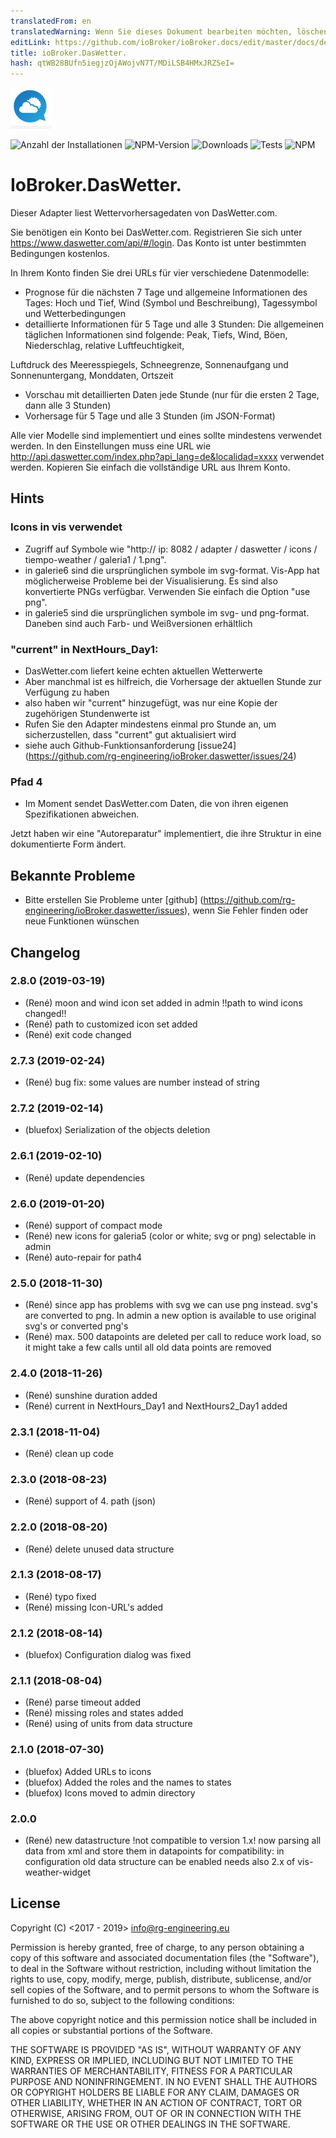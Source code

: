 ```yaml
---
translatedFrom: en
translatedWarning: Wenn Sie dieses Dokument bearbeiten möchten, löschen Sie bitte das Feld "translationsFrom". Andernfalls wird dieses Dokument automatisch erneut übersetzt
editLink: https://github.com/ioBroker/ioBroker.docs/edit/master/docs/de/adapterref/iobroker.daswetter/README.md
title: ioBroker.DasWetter.
hash: qtWB28BUfn5iegjzOjAWojvN7T/MDiLSB4HMxJRZSeI=
---
```

![Logo](../../../en/adapterref/iobroker.daswetter/admin/daswettercom.png)

![Anzahl der Installationen](http://iobroker.live/badges/daswetter-stable.svg)
![NPM-Version](https://img.shields.io/npm/v/iobroker.daswetter.svg)
![Downloads](https://img.shields.io/npm/dm/iobroker.daswetter.svg)
![Tests](https://travis-ci.org/rg-engineering/ioBroker.daswetter.svg?branch=master)
![NPM](https://nodei.co/npm/iobroker.daswetter.png?downloads=true)

# IoBroker.DasWetter.
Dieser Adapter liest Wettervorhersagedaten von DasWetter.com.

Sie benötigen ein Konto bei DasWetter.com. Registrieren Sie sich unter https://www.daswetter.com/api/#/login. Das Konto ist unter bestimmten Bedingungen kostenlos.

In Ihrem Konto finden Sie drei URLs für vier verschiedene Datenmodelle:

* Prognose für die nächsten 7 Tage und allgemeine Informationen des Tages: Hoch und Tief, Wind (Symbol und Beschreibung), Tagessymbol und Wetterbedingungen
* detaillierte Informationen für 5 Tage und alle 3 Stunden: Die allgemeinen täglichen Informationen sind folgende: Peak, Tiefs, Wind, Böen, Niederschlag, relative Luftfeuchtigkeit,

Luftdruck des Meeresspiegels, Schneegrenze, Sonnenaufgang und Sonnenuntergang, Monddaten, Ortszeit

* Vorschau mit detaillierten Daten jede Stunde (nur für die ersten 2 Tage, dann alle 3 Stunden)
* Vorhersage für 5 Tage und alle 3 Stunden (im JSON-Format)

Alle vier Modelle sind implementiert und eines sollte mindestens verwendet werden.
In den Einstellungen muss eine URL wie http://api.daswetter.com/index.php?api_lang=de&localidad=xxxx verwendet werden. Kopieren Sie einfach die vollständige URL aus Ihrem Konto.

## Hints
### Icons in vis verwendet
* Zugriff auf Symbole wie "http:// ip: 8082 / adapter / daswetter / icons / tiempo-weather / galeria1 / 1.png".
* in galerie6 sind die ursprünglichen symbole im svg-format. Vis-App hat möglicherweise Probleme bei der Visualisierung. Es sind also konvertierte PNGs verfügbar. Verwenden Sie einfach die Option "use png".
* in galerie5 sind die ursprünglichen symbole im svg- und png-format. Daneben sind auch Farb- und Weißversionen erhältlich

### "current" in NextHours_Day1:
* DasWetter.com liefert keine echten aktuellen Wetterwerte
* Aber manchmal ist es hilfreich, die Vorhersage der aktuellen Stunde zur Verfügung zu haben
* also haben wir "current" hinzugefügt, was nur eine Kopie der zugehörigen Stundenwerte ist
* Rufen Sie den Adapter mindestens einmal pro Stunde an, um sicherzustellen, dass "current" gut aktualisiert wird
* siehe auch Github-Funktionsanforderung [issue24] (https://github.com/rg-engineering/ioBroker.daswetter/issues/24)

### Pfad 4
* Im Moment sendet DasWetter.com Daten, die von ihren eigenen Spezifikationen abweichen.

Jetzt haben wir eine "Autoreparatur" implementiert, die ihre Struktur in eine dokumentierte Form ändert.

## Bekannte Probleme
* Bitte erstellen Sie Probleme unter [github] (https://github.com/rg-engineering/ioBroker.daswetter/issues), wenn Sie Fehler finden oder neue Funktionen wünschen

## Changelog

### 2.8.0 (2019-03-19)
* (René) moon and wind icon set added in admin !!path to wind icons changed!!
* (René) path to customized icon set added 
* (René) exit code changed

### 2.7.3 (2019-02-24)
* (René) bug fix: some values are number instead of string

### 2.7.2 (2019-02-14)
* (bluefox) Serialization of the objects deletion

### 2.6.1 (2019-02-10)
* (René) update dependencies

### 2.6.0 (2019-01-20)
* (René) support of compact mode
* (René) new icons for galeria5 (color or white; svg or png) selectable in admin
* (René) auto-repair for path4

### 2.5.0 (2018-11-30)
* (René) since app has problems with svg we can use png instead. svg's are converted to png. In admin a new option is available to use original svg's or converted png's 
* (René) max. 500 datapoints are deleted per call to reduce work load, so it might take a few calls until all old data points are removed

### 2.4.0 (2018-11-26)
* (René) sunshine duration added
* (René) current in NextHours_Day1 and NextHours2_Day1 added

### 2.3.1 (2018-11-04)
* (René) clean up code

### 2.3.0 (2018-08-23)
* (René) support of 4. path (json)

### 2.2.0 (2018-08-20)
* (René) delete unused data structure

### 2.1.3 (2018-08-17)
* (René) typo fixed
* (René) missing Icon-URL's added

### 2.1.2 (2018-08-14)
* (bluefox) Configuration dialog was fixed

### 2.1.1 (2018-08-04)
* (René) parse timeout added
* (René) missing roles and states added
* (René) using of units from data structure

### 2.1.0 (2018-07-30)
* (bluefox) Added URLs to icons
* (bluefox) Added the roles and the names to states
* (bluefox) Icons moved to admin directory



### 2.0.0
* (René) new datastructure !not compatible to version 1.x!
now parsing all data from xml and store them in datapoints
for compatibility: in configuration old data structure can be enabled 
needs also 2.x of vis-weather-widget

## License
Copyright (C) <2017 - 2019>  <info@rg-engineering.eu>

Permission is hereby granted, free of charge, to any person obtaining a copy of this software and associated documentation files (the "Software"), to deal in the Software without restriction, including without limitation the rights to use, copy, modify, merge, publish, distribute, sublicense, and/or sell copies of the Software, and to permit persons to whom the Software is furnished to do so, subject to the following conditions:

The above copyright notice and this permission notice shall be included in all copies or substantial portions of the Software.

THE SOFTWARE IS PROVIDED "AS IS", WITHOUT WARRANTY OF ANY KIND, EXPRESS OR IMPLIED, INCLUDING BUT NOT LIMITED TO THE WARRANTIES OF MERCHANTABILITY, FITNESS FOR A PARTICULAR PURPOSE AND NONINFRINGEMENT. IN NO EVENT SHALL THE AUTHORS OR COPYRIGHT HOLDERS BE LIABLE FOR ANY CLAIM, DAMAGES OR OTHER LIABILITY, WHETHER IN AN ACTION OF CONTRACT, TORT OR OTHERWISE, ARISING FROM, OUT OF OR IN CONNECTION WITH THE SOFTWARE OR THE USE OR OTHER DEALINGS IN THE SOFTWARE.